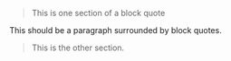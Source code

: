 > This is one section of a block quote

This should be a paragraph surrounded by block quotes.
> This is the other section.
